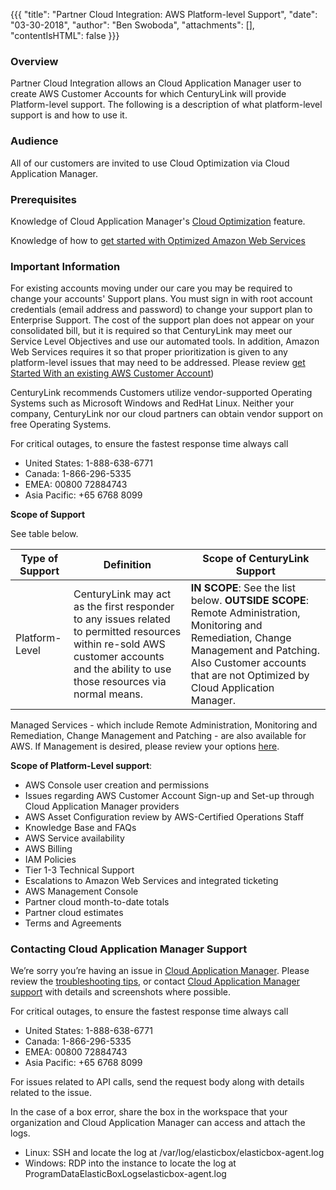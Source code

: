 {{{
  "title": "Partner Cloud Integration: AWS Platform-level Support",
  "date": "03-30-2018",
  "author": "Ben Swoboda",
  "attachments": [],
  "contentIsHTML": false
}}}

### Overview

Partner Cloud Integration allows an Cloud Application Manager user to create AWS Customer Accounts for which CenturyLink will provide Platform-level support. The following is a description of what platform-level support is and how to use it.

### Audience

All of our customers are invited to use Cloud Optimization via Cloud Application Manager.

### Prerequisites

Knowledge of Cloud Application Manager's [Cloud Optimization](partner-cloud-integration.md) feature.

Knowledge of how to [get started with Optimized Amazon Web Services](partner-cloud-integration-aws-new.md)

### Important Information

For existing accounts moving under our care you may be required to change your accounts' Support plans. You must sign in with root account credentials (email address and password) to change your support plan to Enterprise Support. The cost of the support plan does not appear on your consolidated bill, but it is required so that CenturyLink may meet our Service Level Objectives and use our automated tools. In addition, Amazon Web Services requires it so that proper prioritization is given to any platform-level issues that may need to be addressed. Please review [get Started With an existing AWS Customer Account](partner-cloud-integration-aws-existing.md))

CenturyLink recommends Customers utilize vendor-supported Operating Systems such as Microsoft Windows and RedHat Linux. Neither your company, CenturyLink nor our cloud partners can obtain vendor support on free Operating Systems.

For critical outages, to ensure the fastest response time always call
- United States: 1-888-638-6771
- Canada: 1-866-296-5335
- EMEA: 00800 72884743
- Asia Pacific: +65 6768 8099

**Scope of Support**

See table below.

Type of Support | Definition | Scope of CenturyLink Support
--- | --- | ---
Platform-Level | CenturyLink may act as the first responder to any issues related to permitted resources within re-sold AWS customer accounts and the ability to use those resources via normal means. | **IN SCOPE**: See the list below. **OUTSIDE SCOPE**: Remote Administration, Monitoring and Remediation, Change Management and Patching. Also Customer accounts that are not Optimized by Cloud Application Manager.

Managed Services - which include Remote Administration, Monitoring and Remediation, Change Management and Patching - are also available for AWS. If Management is desired, please review your options [here](https://www.ctl.io/cloud-application-manager/managed-services-anywhere/).

**Scope of Platform-Level support**:

  * AWS Console user creation and permissions
  * Issues regarding AWS Customer Account Sign-up and Set-up through Cloud Application Manager providers
  * AWS Asset Configuration review by AWS-Certified Operations Staff
  * Knowledge Base and FAQs
  * AWS Service availability
  * AWS Billing
  * IAM Policies
  * Tier 1-3 Technical Support
  * Escalations to Amazon Web Services and integrated ticketing
  * AWS Management Console
  * Partner cloud month-to-date totals
  * Partner cloud estimates
  * Terms and Agreements


### Contacting Cloud Application Manager Support


We’re sorry you’re having an issue in [Cloud Application Manager](https://www.ctl.io/cloud-application-manager/). Please review the [troubleshooting tips](../Troubleshooting/troubleshooting-tips.md), or contact [Cloud Application Manager support](mailto:incident@CenturyLink.com) with details and screenshots where possible.

For critical outages, to ensure the fastest response time always call
- United States: 1-888-638-6771
- Canada: 1-866-296-5335
- EMEA: 00800 72884743
- Asia Pacific: +65 6768 8099

For issues related to API calls, send the request body along with details related to the issue.

In the case of a box error, share the box in the workspace that your organization and Cloud Application Manager can access and attach the logs.
* Linux: SSH and locate the log at /var/log/elasticbox/elasticbox-agent.log
* Windows: RDP into the instance to locate the log at ProgramDataElasticBoxLogselasticbox-agent.log
